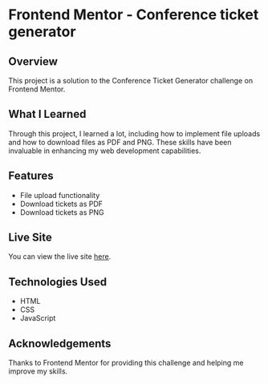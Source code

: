 # Frontend Mentor - Conference ticket generator

## Overview

This project is a solution to the Conference Ticket Generator challenge on Frontend Mentor. 

## What I Learned

Through this project, I learned a lot, including how to implement file uploads and how to download files as PDF and PNG. These skills have been invaluable in enhancing my web development capabilities.

## Features

- File upload functionality
- Download tickets as PDF
- Download tickets as PNG

## Live Site

You can view the live site [here](https://conference-ticket-generator-alpha.vercel.app/).

## Technologies Used

- HTML
- CSS
- JavaScript

## Acknowledgements

Thanks to Frontend Mentor for providing this challenge and helping me improve my skills.